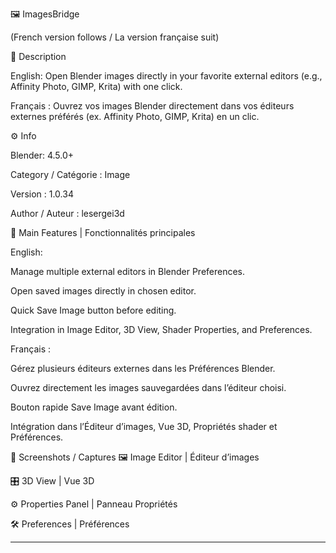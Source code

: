 🖼️ ImagesBridge

(French version follows / La version française suit)

📛 Description

English: Open Blender images directly in your favorite external editors (e.g., Affinity Photo, GIMP, Krita) with one click.

Français : Ouvrez vos images Blender directement dans vos éditeurs externes préférés (ex. Affinity Photo, GIMP, Krita) en un clic.

⚙️ Info

Blender: 4.5.0+

Category / Catégorie : Image

Version : 1.0.34

Author / Auteur : lesergei3d

🚀 Main Features | Fonctionnalités principales

English:

Manage multiple external editors in Blender Preferences.

Open saved images directly in chosen editor.

Quick Save Image button before editing.

Integration in Image Editor, 3D View, Shader Properties, and Preferences.

Français :

Gérez plusieurs éditeurs externes dans les Préférences Blender.

Ouvrez directement les images sauvegardées dans l’éditeur choisi.

Bouton rapide Save Image avant édition.

Intégration dans l’Éditeur d’images, Vue 3D, Propriétés shader et Préférences.

📸 Screenshots / Captures
🖼️ Image Editor | Éditeur d’images

🎛️ 3D View | Vue 3D

⚙️ Properties Panel | Panneau Propriétés

🛠️ Preferences | Préférences


---
